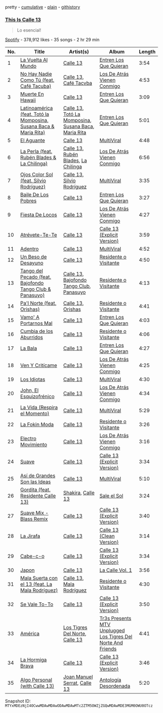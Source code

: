 pretty - [cumulative](/playlists/cumulative/37i9dQZF1DXcWxfOAOwuqj.md) - [plain](/playlists/plain/37i9dQZF1DXcWxfOAOwuqj) - [githistory](https://github.githistory.xyz/mackorone/spotify-playlist-archive/blob/main/playlists/plain/37i9dQZF1DXcWxfOAOwuqj)

### [This Is Calle 13](https://open.spotify.com/playlist/37i9dQZF1DXcWxfOAOwuqj)

> Lo esencial!

[Spotify](https://open.spotify.com/user/spotify) - 378,912 likes - 35 songs - 2 hr 29 min

| No. | Title | Artist(s) | Album | Length |
|---|---|---|---|---|
| 1 | [La Vuelta Al Mundo](https://open.spotify.com/track/1jlKdNbOA90rjnt88GJnwO) | [Calle 13](https://open.spotify.com/artist/0yNSzH5nZmHzeE2xn6Xshb) | [Entren Los Que Quieran](https://open.spotify.com/album/3yqcj5G3zkeXuWIx6cjQgx) | 3:54 |
| 2 | [No Hay Nadie Como Tú \(feat\. Café Tacuba\)](https://open.spotify.com/track/5iqhyXGD2Ag4ZeLNyrffPv) | [Calle 13](https://open.spotify.com/artist/0yNSzH5nZmHzeE2xn6Xshb), [Café Tacvba](https://open.spotify.com/artist/09xj0S68Y1OU1vHMCZAIvz) | [Los De Atrás Vienen Conmigo](https://open.spotify.com/album/5QqFpppnhRlNXjHlDiDexl) | 4:53 |
| 3 | [Muerte En Hawaii](https://open.spotify.com/track/3kNVYo6BJE9AENxzokM9YC) | [Calle 13](https://open.spotify.com/artist/0yNSzH5nZmHzeE2xn6Xshb) | [Entren Los Que Quieran](https://open.spotify.com/album/3yqcj5G3zkeXuWIx6cjQgx) | 3:09 |
| 4 | [Latinoamérica \(feat\. Totó la Momposina, Susana Baca & Maria Rita\)](https://open.spotify.com/track/1xuYajTJZh8zZrPRmUaagf) | [Calle 13](https://open.spotify.com/artist/0yNSzH5nZmHzeE2xn6Xshb), [Totó La Momposina](https://open.spotify.com/artist/26BL0aeVS96sje8JfCNfUk), [Susana Baca](https://open.spotify.com/artist/1DiaZsjdOzFCdk7Dw9KIs0), [Maria Rita](https://open.spotify.com/artist/1C8UBSZs5rOPfxuxTMS6OI) | [Entren Los Que Quieran](https://open.spotify.com/album/3yqcj5G3zkeXuWIx6cjQgx) | 5:01 |
| 5 | [El Aguante](https://open.spotify.com/track/7AIVTgrRcdUW8QBsqNQ33z) | [Calle 13](https://open.spotify.com/artist/0yNSzH5nZmHzeE2xn6Xshb) | [MultiViral](https://open.spotify.com/album/1gDqOyL8NmU2LQPtFutRng) | 4:48 |
| 6 | [La Perla \(feat\. Rubén Blades & La Chilinga\)](https://open.spotify.com/track/1lFZ38dy1TfIZCANRXOfta) | [Calle 13](https://open.spotify.com/artist/0yNSzH5nZmHzeE2xn6Xshb), [Rubén Blades](https://open.spotify.com/artist/5BwMgvRwlq61SmknvsVIQj), [La Chilinga](https://open.spotify.com/artist/7J2YL38BFK6fxvA6p6NNfx) | [Los De Atrás Vienen Conmigo](https://open.spotify.com/album/5QqFpppnhRlNXjHlDiDexl) | 6:56 |
| 7 | [Ojos Color Sol \(feat\. Silvio Rodríguez\)](https://open.spotify.com/track/1RIhd7jjWDQwSKsbxxGArN) | [Calle 13](https://open.spotify.com/artist/0yNSzH5nZmHzeE2xn6Xshb), [Silvio Rodríguez](https://open.spotify.com/artist/4rUyBlggM5tZUH5QZn9ZuO) | [MultiViral](https://open.spotify.com/album/1gDqOyL8NmU2LQPtFutRng) | 3:35 |
| 8 | [Baile De Los Pobres](https://open.spotify.com/track/6sKKGGCuMDKiP9HProsMah) | [Calle 13](https://open.spotify.com/artist/0yNSzH5nZmHzeE2xn6Xshb) | [Entren Los Que Quieran](https://open.spotify.com/album/3yqcj5G3zkeXuWIx6cjQgx) | 3:27 |
| 9 | [Fiesta De Locos](https://open.spotify.com/track/1HlmDEP3qnwtS6MxHOkQEZ) | [Calle 13](https://open.spotify.com/artist/0yNSzH5nZmHzeE2xn6Xshb) | [Los De Atrás Vienen Conmigo](https://open.spotify.com/album/5QqFpppnhRlNXjHlDiDexl) | 4:27 |
| 10 | [Atrévete\-Te\-Te](https://open.spotify.com/track/1q8NdCAQ9QUjpYiqzdd3mv) | [Calle 13](https://open.spotify.com/artist/0yNSzH5nZmHzeE2xn6Xshb) | [Calle 13 \(Explicit Version\)](https://open.spotify.com/album/5pmuwmV2OcuiTX7kNczQ16) | 3:59 |
| 11 | [Adentro](https://open.spotify.com/track/5NOtC9vnvCuEy6IaNflffX) | [Calle 13](https://open.spotify.com/artist/0yNSzH5nZmHzeE2xn6Xshb) | [MultiViral](https://open.spotify.com/album/1gDqOyL8NmU2LQPtFutRng) | 4:52 |
| 12 | [Un Beso de Desayuno](https://open.spotify.com/track/2uNfmuLRxi7974xmzdE9NL) | [Calle 13](https://open.spotify.com/artist/0yNSzH5nZmHzeE2xn6Xshb) | [Residente o Visitante](https://open.spotify.com/album/1Tng1uGqDjFgs6n4Ud25fH) | 4:50 |
| 13 | [Tango del Pecado \(feat\. Bajofondo Tango Club & Panasuyo\)](https://open.spotify.com/track/6SEMpMXnOe9nvei4yk7wb7) | [Calle 13](https://open.spotify.com/artist/0yNSzH5nZmHzeE2xn6Xshb), [Bajofondo Tango Club](https://open.spotify.com/artist/43RFHTd73eBSSdLOPRb4ZG), [Panasuyo](https://open.spotify.com/artist/15JQdnBBYenqWAWjG5BhQJ) | [Residente o Visitante](https://open.spotify.com/album/1Tng1uGqDjFgs6n4Ud25fH) | 4:13 |
| 14 | [Pa'l Norte \(feat\. Orishas\)](https://open.spotify.com/track/7zmDFfSrtSd2JeqBqRqUmV) | [Calle 13](https://open.spotify.com/artist/0yNSzH5nZmHzeE2xn6Xshb), [Orishas](https://open.spotify.com/artist/2gKYxTUOqw9aPt7ljMwSHT) | [Residente o Visitante](https://open.spotify.com/album/1Tng1uGqDjFgs6n4Ud25fH) | 4:41 |
| 15 | [Vamo' A Portarnos Mal](https://open.spotify.com/track/0YfDtPub9AsTu4278mDWJE) | [Calle 13](https://open.spotify.com/artist/0yNSzH5nZmHzeE2xn6Xshb) | [Entren Los Que Quieran](https://open.spotify.com/album/3yqcj5G3zkeXuWIx6cjQgx) | 4:03 |
| 16 | [Cumbia de los Aburridos](https://open.spotify.com/track/1ZeDhph4eTRaC8VICOBIpa) | [Calle 13](https://open.spotify.com/artist/0yNSzH5nZmHzeE2xn6Xshb) | [Residente o Visitante](https://open.spotify.com/album/1Tng1uGqDjFgs6n4Ud25fH) | 4:06 |
| 17 | [La Bala](https://open.spotify.com/track/036nr5jRMRlrvtEVvld4lj) | [Calle 13](https://open.spotify.com/artist/0yNSzH5nZmHzeE2xn6Xshb) | [Entren Los Que Quieran](https://open.spotify.com/album/3yqcj5G3zkeXuWIx6cjQgx) | 4:27 |
| 18 | [Ven Y Critícame](https://open.spotify.com/track/5ho4yFIXLfxLKC9JejZFOl) | [Calle 13](https://open.spotify.com/artist/0yNSzH5nZmHzeE2xn6Xshb) | [Los De Atrás Vienen Conmigo](https://open.spotify.com/album/5QqFpppnhRlNXjHlDiDexl) | 4:25 |
| 19 | [Los Idiotas](https://open.spotify.com/track/09JGXbYR8MXjg6byTnltfr) | [Calle 13](https://open.spotify.com/artist/0yNSzH5nZmHzeE2xn6Xshb) | [MultiViral](https://open.spotify.com/album/1gDqOyL8NmU2LQPtFutRng) | 4:30 |
| 20 | [John, El Esquizofrénico](https://open.spotify.com/track/5E5ZlB326jlVokLTLvW6My) | [Calle 13](https://open.spotify.com/artist/0yNSzH5nZmHzeE2xn6Xshb) | [Los De Atrás Vienen Conmigo](https://open.spotify.com/album/5QqFpppnhRlNXjHlDiDexl) | 4:34 |
| 21 | [La Vida \(Respira el Momento\)](https://open.spotify.com/track/78neLGeYFmdA5hNBJ4jjkO) | [Calle 13](https://open.spotify.com/artist/0yNSzH5nZmHzeE2xn6Xshb) | [MultiViral](https://open.spotify.com/album/1gDqOyL8NmU2LQPtFutRng) | 5:29 |
| 22 | [La Fokin Moda](https://open.spotify.com/track/6HFRqU7JQf3J4ukXW2NGoA) | [Calle 13](https://open.spotify.com/artist/0yNSzH5nZmHzeE2xn6Xshb) | [Residente o Visitante](https://open.spotify.com/album/1Tng1uGqDjFgs6n4Ud25fH) | 3:26 |
| 23 | [Electro Movimiento](https://open.spotify.com/track/2UABsasLI0UY3aZamuWCYk) | [Calle 13](https://open.spotify.com/artist/0yNSzH5nZmHzeE2xn6Xshb) | [Los De Atrás Vienen Conmigo](https://open.spotify.com/album/5QqFpppnhRlNXjHlDiDexl) | 3:16 |
| 24 | [Suave](https://open.spotify.com/track/6e86ZPMiOcQxE8TAC9TBFH) | [Calle 13](https://open.spotify.com/artist/0yNSzH5nZmHzeE2xn6Xshb) | [Calle 13 \(Explicit Version\)](https://open.spotify.com/album/5pmuwmV2OcuiTX7kNczQ16) | 3:34 |
| 25 | [Así de Grandes Son las Ideas](https://open.spotify.com/track/7HGb3j0nP1NnmaF9dsA2cR) | [Calle 13](https://open.spotify.com/artist/0yNSzH5nZmHzeE2xn6Xshb) | [MultiViral](https://open.spotify.com/album/1gDqOyL8NmU2LQPtFutRng) | 5:10 |
| 26 | [Gordita \(feat\. Residente Calle 13\)](https://open.spotify.com/track/6fufW0yhOYcNHvAaUwgpS1) | [Shakira](https://open.spotify.com/artist/0EmeFodog0BfCgMzAIvKQp), [Calle 13](https://open.spotify.com/artist/0yNSzH5nZmHzeE2xn6Xshb) | [Sale el Sol](https://open.spotify.com/album/3gR578qnw47M30LVBTjrlW) | 3:24 |
| 27 | [Suave Mix \- Blass Remix](https://open.spotify.com/track/2I8R6q0jiDVPslenoohZL2) | [Calle 13](https://open.spotify.com/artist/0yNSzH5nZmHzeE2xn6Xshb) | [Calle 13 \(Explicit Version\)](https://open.spotify.com/album/5pmuwmV2OcuiTX7kNczQ16) | 3:40 |
| 28 | [La Jirafa](https://open.spotify.com/track/331QDoxBaOlXa38Bm3z40A) | [Calle 13](https://open.spotify.com/artist/0yNSzH5nZmHzeE2xn6Xshb) | [Calle 13 \(Clean Version\)](https://open.spotify.com/album/4RQ7kQDcMleNk202iu6THg) | 3:14 |
| 29 | [Cabe\-c\-o](https://open.spotify.com/track/2xzD0VXNxvv9oiRwvqElZw) | [Calle 13](https://open.spotify.com/artist/0yNSzH5nZmHzeE2xn6Xshb) | [Calle 13 \(Explicit Version\)](https://open.spotify.com/album/5pmuwmV2OcuiTX7kNczQ16) | 3:34 |
| 30 | [Japon](https://open.spotify.com/track/2EaHHXf7rQw84VJ9emtdc2) | [Calle 13](https://open.spotify.com/artist/0yNSzH5nZmHzeE2xn6Xshb) | [La Calle Vol\. 1](https://open.spotify.com/album/4byDlslQiB0qmiQG0Kuklt) | 3:56 |
| 31 | [Mala Suerta con el 13 \(feat\. La Mala Rodríguez\)](https://open.spotify.com/track/6TB7BAFTmpkFNPpmhvqIxC) | [Calle 13](https://open.spotify.com/artist/0yNSzH5nZmHzeE2xn6Xshb), [Mala Rodríguez](https://open.spotify.com/artist/3Ces1OJeGOVGcUB0wPaPXJ) | [Residente o Visitante](https://open.spotify.com/album/1Tng1uGqDjFgs6n4Ud25fH) | 4:30 |
| 32 | [Se Vale To\-To](https://open.spotify.com/track/3SXo6PO3z3C0laMLCK9T7h) | [Calle 13](https://open.spotify.com/artist/0yNSzH5nZmHzeE2xn6Xshb) | [Calle 13 \(Explicit Version\)](https://open.spotify.com/album/5pmuwmV2OcuiTX7kNczQ16) | 3:50 |
| 33 | [América](https://open.spotify.com/track/1qOjhG2mkc7NtDYfrh30MW) | [Los Tigres Del Norte](https://open.spotify.com/artist/3hYtANQYrE6pd2PbtEyTIy), [Calle 13](https://open.spotify.com/artist/0yNSzH5nZmHzeE2xn6Xshb) | [Tr3s Presents MTV Unplugged Los Tigres Del Norte And Friends](https://open.spotify.com/album/0SzXF8v0Vv3EFeaPY6h9LP) | 4:41 |
| 34 | [La Hormiga Brava](https://open.spotify.com/track/0A5K6JjhgWLi8CsNdNP12Q) | [Calle 13](https://open.spotify.com/artist/0yNSzH5nZmHzeE2xn6Xshb) | [Calle 13 \(Explicit Version\)](https://open.spotify.com/album/5pmuwmV2OcuiTX7kNczQ16) | 3:46 |
| 35 | [Algo Personal \(with Calle 13\)](https://open.spotify.com/track/7J9TwCVXcyXywLqAGwlr9S) | [Joan Manuel Serrat](https://open.spotify.com/artist/1t7t8q4zoYHp22JLIx3FM7), [Calle 13](https://open.spotify.com/artist/0yNSzH5nZmHzeE2xn6Xshb) | [Antología Desordenada](https://open.spotify.com/album/5hyxVY36Zb54xX5uEpVwCR) | 5:20 |

Snapshot ID: `MTYxMDEzNjI4OCwwMDAwMDAwODAwMDAwMTc2ZTM5OWZjZGQwMDAwMDE3MGM0OWU0OTcz`